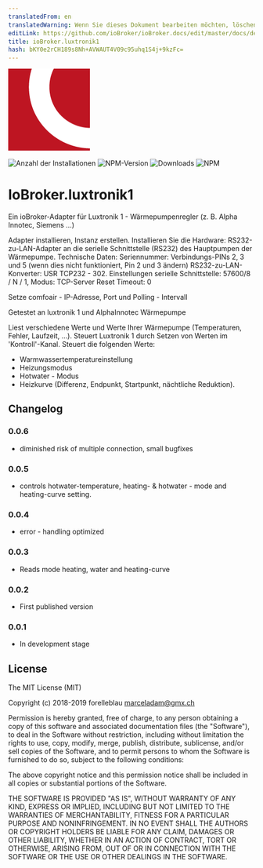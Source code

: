 ```yaml
---
translatedFrom: en
translatedWarning: Wenn Sie dieses Dokument bearbeiten möchten, löschen Sie bitte das Feld "translationsFrom". Andernfalls wird dieses Dokument automatisch erneut übersetzt
editLink: https://github.com/ioBroker/ioBroker.docs/edit/master/docs/de/adapterref/iobroker.luxtronik1/README.md
title: ioBroker.luxtronik1
hash: bKY0e2rCH189s8Nh+AVWAUT4V09c95uhq1S4j+9kzFc=
---
```

![Logo](../../../en/adapterref/iobroker.luxtronik1/admin/luxtronik1.png)

![Anzahl der Installationen](http://iobroker.live/badges/luxtronik1-stable.svg)
![NPM-Version](http://img.shields.io/npm/v/iobroker.luxtronik1.svg)
![Downloads](https://img.shields.io/npm/dm/iobroker.luxtronik1.svg)
![NPM](https://nodei.co/npm/iobroker.luxtronik1.png?downloads=true)

# IoBroker.luxtronik1
Ein ioBroker-Adapter für Luxtronik 1 - Wärmepumpenregler (z. B. Alpha Innotec, Siemens ...)

Adapter installieren, Instanz erstellen.
Installieren Sie die Hardware: RS232-zu-LAN-Adapter an die serielle Schnittstelle (RS232) des Hauptpumpen der Wärmepumpe.
Technische Daten: Seriennummer: Verbindungs-PINs 2, 3 und 5 (wenn dies nicht funktioniert, Pin 2 und 3 ändern) RS232-zu-LAN-Konverter: USR TCP232 - 302.
Einstellungen serielle Schnittstelle: 57600/8 / N / 1, Modus: TCP-Server Reset Timeout: 0

Setze comfoair - IP-Adresse, Port und Polling - Intervall

Getestet an luxtronik 1 und AlphaInnotec Wärmepumpe

Liest verschiedene Werte und Werte Ihrer Wärmepumpe (Temperaturen, Fehler, Laufzeit, ...).
Steuert Luxtronik 1 durch Setzen von Werten im 'Kontroll'-Kanal. Steuert die folgenden Werte:

- Warmwassertemperatureinstellung
- Heizungsmodus
- Hotwater - Modus
- Heizkurve (Differenz, Endpunkt, Startpunkt, nächtliche Reduktion).

## Changelog

### 0.0.6

-   diminished risk of multiple connection, small bugfixes

### 0.0.5

-   controls hotwater-temperature, heating- & hotwater - mode and heating-curve setting.

### 0.0.4

-   error - handling optimized

### 0.0.3

-   Reads mode heating, water and heating-curve

### 0.0.2

-   First published version

### 0.0.1

-   In development stage

## License

The MIT License (MIT)

Copyright (c) 2018-2019 forelleblau marceladam@gmx.ch

Permission is hereby granted, free of charge, to any person obtaining a copy
of this software and associated documentation files (the "Software"), to deal
in the Software without restriction, including without limitation the rights
to use, copy, modify, merge, publish, distribute, sublicense, and/or sell
copies of the Software, and to permit persons to whom the Software is
furnished to do so, subject to the following conditions:

The above copyright notice and this permission notice shall be included in
all copies or substantial portions of the Software.

THE SOFTWARE IS PROVIDED "AS IS", WITHOUT WARRANTY OF ANY KIND, EXPRESS OR
IMPLIED, INCLUDING BUT NOT LIMITED TO THE WARRANTIES OF MERCHANTABILITY,
FITNESS FOR A PARTICULAR PURPOSE AND NONINFRINGEMENT. IN NO EVENT SHALL THE
AUTHORS OR COPYRIGHT HOLDERS BE LIABLE FOR ANY CLAIM, DAMAGES OR OTHER
LIABILITY, WHETHER IN AN ACTION OF CONTRACT, TORT OR OTHERWISE, ARISING FROM,
OUT OF OR IN CONNECTION WITH THE SOFTWARE OR THE USE OR OTHER DEALINGS IN
THE SOFTWARE.